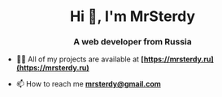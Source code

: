 <h1 align="center">Hi 👋, I'm MrSterdy</h1>
<h3 align="center">A web developer from Russia</h3>

- 👨‍💻 All of my projects are available at **[https://mrsterdy.ru](https://mrsterdy.ru)**

- 📫 How to reach me **mrsterdy@gmail.com**
